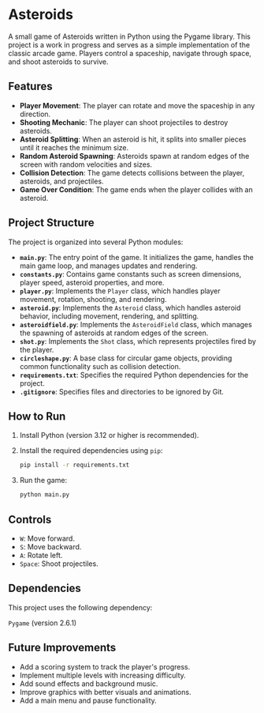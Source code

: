 # Asteroids

A small game of Asteroids written in Python using the Pygame library. This project is a work in progress and serves as a simple implementation of the classic arcade game. Players control a spaceship, navigate through space, and shoot asteroids to survive.

## Features

- **Player Movement**: The player can rotate and move the spaceship in any direction.
- **Shooting Mechanic**: The player can shoot projectiles to destroy asteroids.
- **Asteroid Splitting**: When an asteroid is hit, it splits into smaller pieces until it reaches the minimum size.
- **Random Asteroid Spawning**: Asteroids spawn at random edges of the screen with random velocities and sizes.
- **Collision Detection**: The game detects collisions between the player, asteroids, and projectiles.
- **Game Over Condition**: The game ends when the player collides with an asteroid.

## Project Structure

The project is organized into several Python modules:

- **`main.py`**: The entry point of the game. It initializes the game, handles the main game loop, and manages updates and rendering.
- **`constants.py`**: Contains game constants such as screen dimensions, player speed, asteroid properties, and more.
- **`player.py`**: Implements the `Player` class, which handles player movement, rotation, shooting, and rendering.
- **`asteroid.py`**: Implements the `Asteroid` class, which handles asteroid behavior, including movement, rendering, and splitting.
- **`asteroidfield.py`**: Implements the `AsteroidField` class, which manages the spawning of asteroids at random edges of the screen.
- **`shot.py`**: Implements the `Shot` class, which represents projectiles fired by the player.
- **`circleshape.py`**: A base class for circular game objects, providing common functionality such as collision detection.
- **`requirements.txt`**: Specifies the required Python dependencies for the project.
- **`.gitignore`**: Specifies files and directories to be ignored by Git.

## How to Run

1. Install Python (version 3.12 or higher is recommended).
2. Install the required dependencies using `pip`:

   ```bash
   pip install -r requirements.txt
   ```

3. Run the game:

   ```bash
   python main.py
   ```

## Controls

- `W`: Move forward.
- `S`: Move backward.
- `A`: Rotate left.
- `Space`: Shoot projectiles.

## Dependencies

This project uses the following dependency:

`Pygame` (version 2.6.1)

## Future Improvements

- Add a scoring system to track the player's progress.
- Implement multiple levels with increasing difficulty.
- Add sound effects and background music.
- Improve graphics with better visuals and animations.
- Add a main menu and pause functionality.
